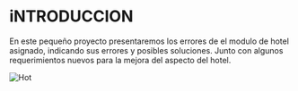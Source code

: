 # iNTRODUCCION

En este pequeño proyecto presentaremos los errores de el modulo de hotel asignado, indicando sus errores y posibles soluciones.
Junto con algunos requerimientos nuevos para la mejora del aspecto del hotel.

![Hot](./img/hotel.jpg)
